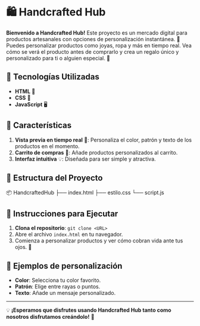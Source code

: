 # 🛍️ Handcrafted Hub

**Bienvenido a Handcrafted Hub!** Este proyecto es un mercado digital para productos artesanales con opciones de personalización instantánea. 🎨 Puedes personalizar productos como joyas, ropa y más en tiempo real. Vea cómo se verá el producto antes de comprarlo y crea un regalo único y personalizado para ti o alguien especial. 🌟

## 🧰 Tecnologías Utilizadas

- **HTML** 📄
- **CSS** 🎨
- **JavaScript** 🖥️

## 🚀 Características

1. **Vista previa en tiempo real** 👀: Personaliza el color, patrón y texto de los productos en el momento.
2. **Carrito de compras** 🛒: Añade productos personalizados al carrito.
3. **Interfaz intuitiva** 💡: Diseñada para ser simple y atractiva.

## 📂 Estructura del Proyecto

📦 HandcraftedHub ├── index.html ├── estilo.css └── script.js


## 📜 Instrucciones para Ejecutar

1. **Clona el repositorio**: `git clone <URL>`
2. Abre el archivo `index.html` en tu navegador.
3. Comienza a personalizar productos y ver cómo cobran vida ante tus ojos. 🌈

## 🎨 Ejemplos de personalización

- **Color**: Selecciona tu color favorito.
- **Patrón**: Elige entre rayas o puntos.
- **Texto**: Añade un mensaje personalizado.

---

💡 **¡Esperamos que disfrutes usando Handcrafted Hub tanto como nosotros disfrutamos creándolo!** 💖

